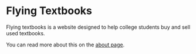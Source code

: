 <h1>Flying Textbooks</h1>
Flying textbooks is a website designed to help college students buy and sell used textbooks.

You can read more about this on the <a href="http://flyingtextbooks.com/about.html">about page</a>.
